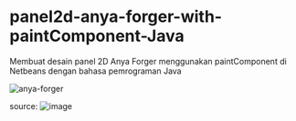 # panel2d-anya-forger-with-paintComponent-Java
Membuat desain panel 2D Anya Forger menggunakan paintComponent di Netbeans dengan bahasa pemrograman Java

![anya-forger](https://user-images.githubusercontent.com/98678219/198231186-77e18dce-6fa9-4058-b402-68fb638e4569.jpg)

source:
![image](https://user-images.githubusercontent.com/98678219/198232667-302371d3-9508-4515-8875-82090b3bbf3e.png)
